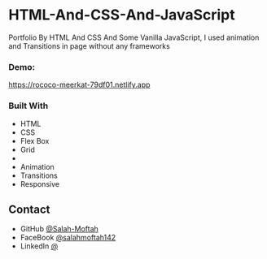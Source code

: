 # HTML-And-CSS-And-JavaScript

<div>
  Portfolio By HTML And CSS And Some Vanilla JavaScript, I used animation and Transitions in page without any frameworks 
</div>

<div><h3>Demo: </h3><a href="https://rococo-meerkat-79df01.netlify.app" target="_blank">https://rococo-meerkat-79df01.netlify.app</a></div>



### Built With

- HTML
- CSS
- Flex Box
- Grid
- 
- Animation
- Transitions
- Responsive

## Contact

- GitHub [@Salah-Moftah](https://github.com/Salah-Moftah)
- FaceBook [@salahmoftah142](https://www.facebook.com/salahmoftah142)
- LinkedIn [@](#)

